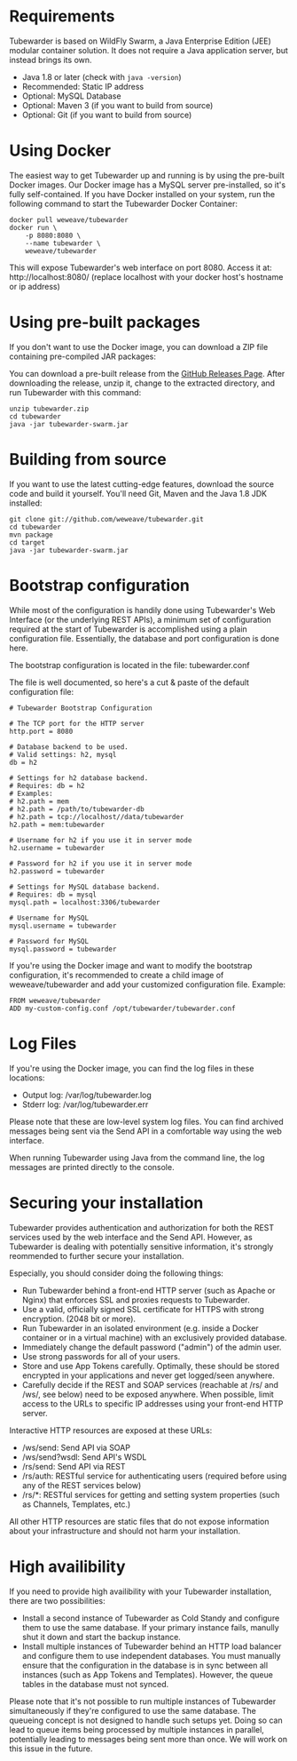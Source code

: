 # Requirements
Tubewarder is based on WildFly Swarm, a Java Enterprise Edition (JEE) modular container solution. It does not require a Java application server, but instead brings its own.

* Java 1.8 or later (check with `java -version`)
* Recommended: Static IP address
* Optional: MySQL Database
* Optional: Maven 3 (if you want to build from source)
* Optional: Git (if you want to build from source)

# Using Docker
The easiest way to get Tubewarder up and running is by using the pre-built Docker images. Our Docker image has a MySQL server pre-installed, so it's fully self-contained. If you have Docker installed on your system, run the following command to start the Tubewarder Docker Container:

```
docker pull weweave/tubewarder
docker run \
    -p 8080:8080 \
    --name tubewarder \
    weweave/tubewarder
```

This will expose Tubewarder's web interface on port 8080. Access it at: http://localhost:8080/ (replace localhost with your docker host's hostname or ip address)

# Using pre-built packages
If you don't want to use the Docker image, you can download a ZIP file containing pre-compiled JAR packages:

You can download a pre-built release from the [GitHub Releases Page](https://github.com/weweave/tubewarder/releases). After downloading the release, unzip it, change to the extracted directory, and run Tubewarder with this command:

```
unzip tubewarder.zip
cd tubewarder
java -jar tubewarder-swarm.jar
```

# Building from source
If you want to use the latest cutting-edge features, download the source code and build it yourself. You'll need Git, Maven and the Java 1.8 JDK installed:

```
git clone git://github.com/weweave/tubewarder.git
cd tubewarder
mvn package
cd target
java -jar tubewarder-swarm.jar
```

# Bootstrap configuration
While most of the configuration is handily done using Tubewarder's Web Interface (or the underlying REST APIs), a minimum set of configuration required at the start of Tubewarder is accomplished using a plain configuration file. Essentially, the database and port configuration is done here. 

The bootstrap configuration is located in the file: tubewarder.conf

The file is well documented, so here's a cut & paste of the default configuration file:

```
# Tubewarder Bootstrap Configuration

# The TCP port for the HTTP server
http.port = 8080

# Database backend to be used.
# Valid settings: h2, mysql
db = h2

# Settings for h2 database backend.
# Requires: db = h2
# Examples:
# h2.path = mem
# h2.path = /path/to/tubewarder-db
# h2.path = tcp://localhost//data/tubewarder
h2.path = mem:tubewarder

# Username for h2 if you use it in server mode
h2.username = tubewarder

# Password for h2 if you use it in server mode
h2.password = tubewarder

# Settings for MySQL database backend.
# Requires: db = mysql
mysql.path = localhost:3306/tubewarder

# Username for MySQL
mysql.username = tubewarder

# Password for MySQL
mysql.password = tubewarder
```

If you're using the Docker image and want to modify the bootstrap configuration, it's recommended to create a child image of weweave/tubewarder and add your customized configuration file. Example:

```
FROM weweave/tubewarder
ADD my-custom-config.conf /opt/tubewarder/tubewarder.conf
```

# Log Files
If you're using the Docker image, you can find the log files in these locations:

* Output log: /var/log/tubewarder.log
* Stderr log: /var/log/tubewarder.err

Please note that these are low-level system log files. You can find archived messages being sent via the Send API in a comfortable way using the web interface.

When running Tubewarder using Java from the command line, the log messages are printed directly to the console.


# Securing your installation
Tubewarder provides authentication and authorization for both the REST services used by the web interface and the Send API. However, as Tubewarder is dealing with potentially sensitive information, it's strongly reommended to further secure your installation.

Especially, you should consider doing the following things:

* Run Tubewarder behind a front-end HTTP server (such as Apache or Nginx) that enforces SSL and proxies requests to Tubewarder.
* Use a valid, officially signed SSL certificate for HTTPS with strong encryption. (2048 bit or more).
* Run Tubewarder in an isolated environment (e.g. inside a Docker container or in a virtual machine) with an exclusively provided database.
* Immediately change the default password ("admin") of the admin user.
* Use strong passwords for all of your users.
* Store and use App Tokens carefully. Optimally, these should be stored encrypted in your applications and never get logged/seen anywhere.
* Carefully decide if the REST and SOAP services (reachable at /rs/ and /ws/, see below) need to be exposed anywhere. When possible, limit access to the URLs to specific IP addresses using your front-end HTTP server.

Interactive HTTP resources are exposed at these URLs:

* /ws/send: Send API via SOAP
* /ws/send?wsdl: Send API's WSDL
* /rs/send: Send API via REST
* /rs/auth: RESTful service for authenticating users (required before using any of the REST services below)
* /rs/*: RESTful services for getting and setting system properties (such as Channels, Templates, etc.)

All other HTTP resources are static files that do not expose information about your infrastructure and should not harm your installation.

# High availibility
If you need to provide high availibility with your Tubewarder installation, there are two possibilities:

* Install a second instance of Tubewarder as Cold Standy and configure them to use the same database. If your primary instance fails, manully shut it down and start the backup instance.
* Install multiple instances of Tubewarder behind an HTTP load balancer and configure them to use independent databases. You must manually ensure that the configuration in the database is in sync between all instances (such as App Tokens and Templates). However, the queue tables in the database must not synced.

Please note that it's not possible to run multiple instances of Tubewarder simultaneously if they're configured to use the same database. The queueing concept is not designed to handle such setups yet. Doing so can lead to queue items being processed by multiple instances in parallel, potentially leading to messages being sent more than once. We will work on this issue in the future.